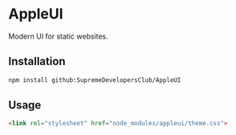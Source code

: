 # AppleUI
Modern UI for static websites.

## Installation
```bash
npm install github:SupremeDevelopersClub/AppleUI
```

## Usage
```html
<link rel="stylesheet" href="node_modules/appleui/theme.css">
```

